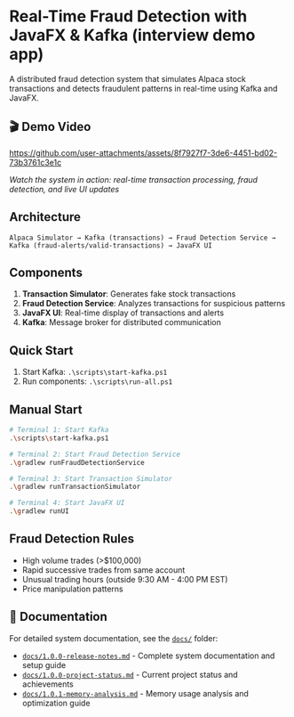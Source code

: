 # Real-Time Fraud Detection with JavaFX & Kafka (interview demo app)

A distributed fraud detection system that simulates Alpaca stock transactions and detects fraudulent patterns in real-time using Kafka and JavaFX.

## 🎬 Demo Video

https://github.com/user-attachments/assets/8f7927f7-3de6-4451-bd02-73b3761c3e1c


*Watch the system in action: real-time transaction processing, fraud detection, and live UI updates*

## Architecture

```
Alpaca Simulator → Kafka (transactions) → Fraud Detection Service → Kafka (fraud-alerts/valid-transactions) → JavaFX UI
```

## Components

1. **Transaction Simulator**: Generates fake stock transactions
2. **Fraud Detection Service**: Analyzes transactions for suspicious patterns
3. **JavaFX UI**: Real-time display of transactions and alerts
4. **Kafka**: Message broker for distributed communication

## Quick Start

1. Start Kafka: `.\scripts\start-kafka.ps1`
2. Run components: `.\scripts\run-all.ps1`

## Manual Start

```bash
# Terminal 1: Start Kafka
.\scripts\start-kafka.ps1

# Terminal 2: Start Fraud Detection Service
.\gradlew runFraudDetectionService

# Terminal 3: Start Transaction Simulator
.\gradlew runTransactionSimulator

# Terminal 4: Start JavaFX UI
.\gradlew runUI
```

## Fraud Detection Rules

- High volume trades (>$100,000)
- Rapid successive trades from same account
- Unusual trading hours (outside 9:30 AM - 4:00 PM EST)
- Price manipulation patterns

## 📁 Documentation

For detailed system documentation, see the [`docs/`](./docs/) folder:

- [`docs/1.0.0-release-notes.md`](./docs/1.0.0-release-notes.md) - Complete system documentation and setup guide
- [`docs/1.0.0-project-status.md`](./docs/1.0.0-project-status.md) - Current project status and achievements
- [`docs/1.0.1-memory-analysis.md`](./docs/1.0.1-memory-analysis.md) - Memory usage analysis and optimization guide
